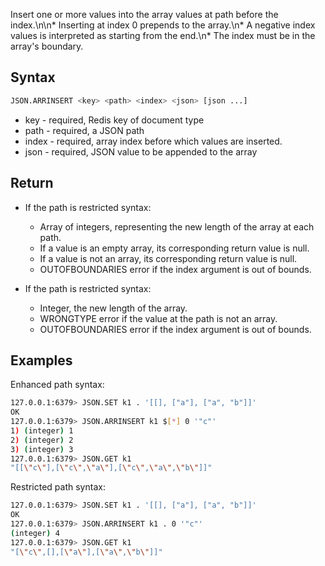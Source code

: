 Insert one or more values into the array values at path before the index.\n\n* Inserting at index 0 prepends to the array.\n* A negative index values is interpreted as starting from the end.\n* The index must be in the array's boundary.

## Syntax

```bash
JSON.ARRINSERT <key> <path> <index> <json> [json ...]
```

* key - required, Redis key of document type
* path - required, a JSON path
* index - required, array index before which values are inserted.
* json - required, JSON value to be appended to the array

## Return

* If the path is restricted syntax:
    * Array of integers, representing the new length of the array at each path.
    * If a value is an empty array, its corresponding return value is null.
    * If a value is not an array, its corresponding return value is null.
    * OUTOFBOUNDARIES error if the index argument is out of bounds.

* If the path is restricted syntax:
    * Integer, the new length of the array.
    * WRONGTYPE error if the value at the path is not an array.
    * OUTOFBOUNDARIES error if the index argument is out of bounds.

## Examples

Enhanced path syntax:

```bash
127.0.0.1:6379> JSON.SET k1 . '[[], ["a"], ["a", "b"]]'
OK
127.0.0.1:6379> JSON.ARRINSERT k1 $[*] 0 '"c"'
1) (integer) 1
2) (integer) 2
3) (integer) 3
127.0.0.1:6379> JSON.GET k1
"[[\"c\"],[\"c\",\"a\"],[\"c\",\"a\",\"b\"]]"
```

Restricted path syntax:

```bash
127.0.0.1:6379> JSON.SET k1 . '[[], ["a"], ["a", "b"]]'
OK
127.0.0.1:6379> JSON.ARRINSERT k1 . 0 '"c"'
(integer) 4
127.0.0.1:6379> JSON.GET k1
"[\"c\",[],[\"a\"],[\"a\",\"b\"]]"
```
